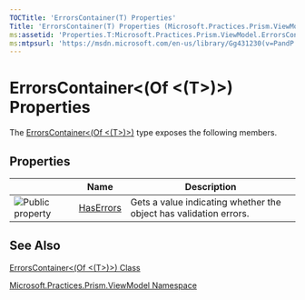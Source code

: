 ```yaml
---
TOCTitle: 'ErrorsContainer(T) Properties'
Title: 'ErrorsContainer(T) Properties (Microsoft.Practices.Prism.ViewModel)'
ms:assetid: 'Properties.T:Microsoft.Practices.Prism.ViewModel.ErrorsContainer\`1'
ms:mtpsurl: 'https://msdn.microsoft.com/en-us/library/Gg431230(v=PandP.50)'
---
```



# ErrorsContainer&lt;(Of &lt;(T&gt;)&gt;) Properties

The [ErrorsContainer&lt;(Of &lt;(T&gt;)&gt;)](https://msdn.microsoft.com/library/microsoft.practices.prism.viewmodel.errorscontainer%601) type exposes the following members.

## Properties

<span id="propertyTableToggle"></span>
<table>

<thead>
<tr class="header">
<th> </th>
<th>Name</th>
<th>Description</th>
</tr>
</thead>
<tbody>
<tr class="odd">
<td><img src="https://msdn.microsoft.com/en-us/Gg431230.pubproperty(en-us,PandP.50).gif" title="Public property" /></td>
<td><a href="https://msdn.microsoft.com/library/microsoft.practices.prism.viewmodel.errorscontainer%601.haserrors">HasErrors</a></td>
<td><div class="summary">
Gets a value indicating whether the object has validation errors.
</div></td>
</tr>
</tbody>
</table>

## See Also

[ErrorsContainer&lt;(Of &lt;(T&gt;)&gt;) Class](https://msdn.microsoft.com/library/microsoft.practices.prism.viewmodel.errorscontainer%601)

[Microsoft.Practices.Prism.ViewModel Namespace](https://msdn.microsoft.com/library/microsoft.practices.prism.viewmodel)
